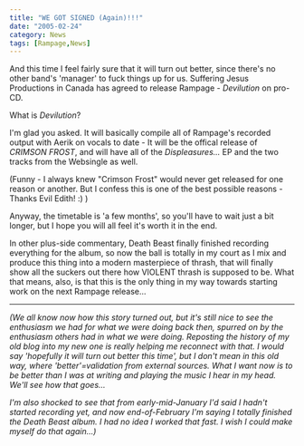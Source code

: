 ```yaml
---
title: "WE GOT SIGNED (Again)!!!"
date: "2005-02-24"
category: News
tags: [Rampage,News]
---
```


And this time I feel fairly sure that it will turn out better, since there's no other band's 'manager' to fuck things up for us. Suffering Jesus Productions in Canada has agreed to release Rampage - *Devilution* on pro-CD.

What is *Devilution*?

I'm glad you asked. It will basically compile all of Rampage's recorded output with Aerik on vocals to date - It will be the offical release of *CRIMSON FROST*, and will have all of the *Displeasures...* EP and the two tracks from the Websingle as well.

(Funny - I always knew "Crimson Frost" would never get released for one reason or another. But I confess this is one of the best possible reasons - Thanks Evil Edith! :) )

Anyway, the timetable is 'a few months', so you'll have to wait just a bit longer, but I hope you will all feel it's worth it in the end.

In other plus-side commentary, Death Beast finally finished recording everything for the album, so now the ball is totally in my court as I mix and produce this thing into a modern masterpiece of thrash, that will finally show all the suckers out there how VIOLENT thrash is supposed to be. What that means, also, is that this is the only thing in my way towards starting work on the next Rampage release...

---

*(We all know now how this story turned out, but it's still nice to see the enthusiasm we had for what we were doing back then, spurred on by the enthusiasm others had in what we were doing. Reposting the history of my old blog into my new one is really helping me reconnect with that. I would say 'hopefully it will turn out better this time', but I don't mean in this old way, where 'better'=validation from external sources. What I want now is to be better than I was at writing and playing the music I hear in my head. We'll see how that goes...*

*I'm also shocked to see that from early-mid-January I'd said I hadn't started recording yet, and now end-of-February I'm saying I totally finished the Death Beast album. I had no idea I worked that fast. I wish I could make myself do that again...)*
